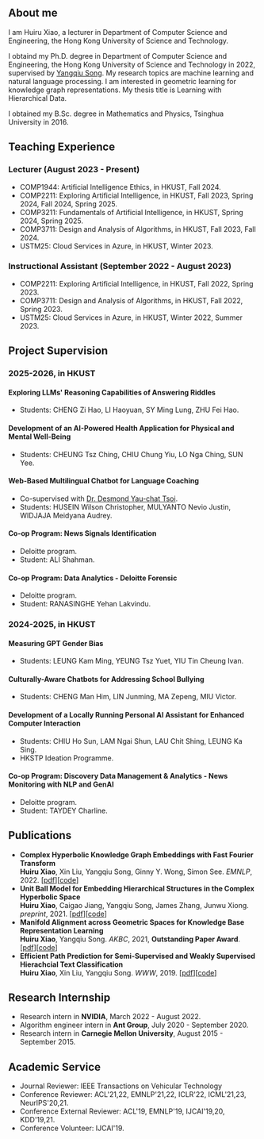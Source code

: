 ## About me

I am Huiru Xiao, a lecturer in Department of Computer Science and Engineering, the Hong Kong University of Science and Technology.

I obtaind my Ph.D. degree in Department of Computer Science and Engineering, the Hong Kong University of Science and Technology in 2022, supervised by [Yangqiu Song](https://www.cse.ust.hk/~yqsong/). My research topics are machine learning and natural language processing. I am interested in geometric learning for knowledge graph representations. My thesis title is Learning with Hierarchical Data.

I obtained my B.Sc. degree in Mathematics and Physics, Tsinghua University in 2016. 

## Teaching Experience

### Lecturer (August 2023 - Present)
- COMP1944: Artificial Intelligence Ethics, in HKUST, Fall 2024.
- COMP2211: Exploring Artificial Intelligence, in HKUST, Fall 2023, Spring 2024, Fall 2024, Spring 2025.
- COMP3211: Fundamentals of Artificial Intelligence, in HKUST, Spring 2024, Spring 2025.
- COMP3711: Design and Analysis of Algorithms, in HKUST, Fall 2023, Fall 2024.
- USTM25: Cloud Services in Azure, in HKUST, Winter 2023.

### Instructional Assistant (September 2022 - August 2023)
- COMP2211: Exploring Artificial Intelligence, in HKUST, Fall 2022, Spring 2023.
- COMP3711: Design and Analysis of Algorithms, in HKUST, Fall 2022, Spring 2023.
- USTM25: Cloud Services in Azure, in HKUST, Winter 2022, Summer 2023.

## Project Supervision

### 2025-2026, in HKUST

#### Exploring LLMs' Reasoning Capabilities of Answering Riddles
- Students: CHENG Zi Hao, LI Haoyuan, SY Ming Lung, ZHU Fei Hao.

#### Development of an AI-Powered Health Application for Physical and Mental Well-Being
- Students: CHEUNG Tsz Ching, CHIU Chung Yiu, LO Nga Ching, SUN Yee.

#### Web-Based Multilingual Chatbot for Language Coaching
- Co-supervised with [Dr. Desmond Yau-chat Tsoi](https://cse.hkust.edu.hk/~desmond/).
- Students: HUSEIN Wilson Christopher, MULYANTO Nevio Justin, WIDJAJA Meidyana Audrey.

#### Co-op Program: News Signals Identification
- Deloitte program.
- Student: ALI Shahman.

#### Co-op Program: Data Analytics - Deloitte Forensic
- Deloitte program.
- Student: RANASINGHE Yehan Lakvindu.

### 2024-2025, in HKUST

#### Measuring GPT Gender Bias
- Students: LEUNG Kam Ming, YEUNG Tsz Yuet, YIU Tin Cheung Ivan.

#### Culturally-Aware Chatbots for Addressing School Bullying
- Students: CHENG Man Him, LIN Junming, MA Zepeng, MIU Victor.

#### Development of a Locally Running Personal AI Assistant for Enhanced Computer Interaction
- Students: CHIU Ho Sun, LAM Ngai Shun, LAU Chit Shing, LEUNG Ka Sing.
- HKSTP Ideation Programme.

#### Co-op Program: Discovery Data Management & Analytics - News Monitoring with NLP and GenAI
- Deloitte program.
- Student: TAYDEY Charline.

## Publications

- **Complex Hyperbolic Knowledge Graph Embeddings with Fast Fourier Transform** \
**Huiru Xiao**, Xin Liu, Yangqiu Song, Ginny Y. Wong, Simon See. *EMNLP*, 2022. [[pdf](https://arxiv.org/pdf/2211.03635v1.pdf)][[code](https://github.com/HKUST-KnowComp/ComplexHyperbolicKGE)]
- **Unit Ball Model for Embedding Hierarchical Structures in the Complex Hyperbolic Space** \
**Huiru Xiao**, Caigao Jiang, Yangqiu Song, James Zhang, Junwu Xiong. *preprint*, 2021. [[pdf](https://arxiv.org/pdf/2105.03966.pdf)][[code](https://github.com/HKUST-KnowComp/UnitBall)]
- **Manifold Alignment across Geometric Spaces for Knowledge Base Representation Learning** \
**Huiru Xiao**, Yangqiu Song. *AKBC*, 2021, **Outstanding Paper Award**. [[pdf](https://openreview.net/pdf?id=TPymTKJR-Pi)][[code](https://github.com/HKUST-KnowComp/GeoAlign)]
- **Efficient Path Prediction for Semi-Supervised and Weakly Supervised Hierachcial Text Classification** \
**Huiru Xiao**, Xin Liu, Yangqiu Song. *WWW*, 2019. [[pdf](https://arxiv.org/pdf/1902.09347.pdf)][[code](https://github.com/HKUST-KnowComp/PathPredictionForTextClassification)]

## Research Internship

- Research intern in **NVIDIA**, March 2022 - August 2022.
- Algorithm engineer intern in **Ant Group**, July 2020 - September 2020.
- Research intern in **Carnegie Mellon University**, August 2015 - September 2015.

## Academic Service

- Journal Reviewer: IEEE Transactions on Vehicular Technology
- Conference Reviewer: ACL'21,22, EMNLP'21,22, ICLR'22, ICML'21,23, NeurIPS'20,21.
- Conference External Reviewer: ACL'19, EMNLP'19, IJCAI'19,20, KDD'19,21.
- Conference Volunteer: IJCAI'19.
